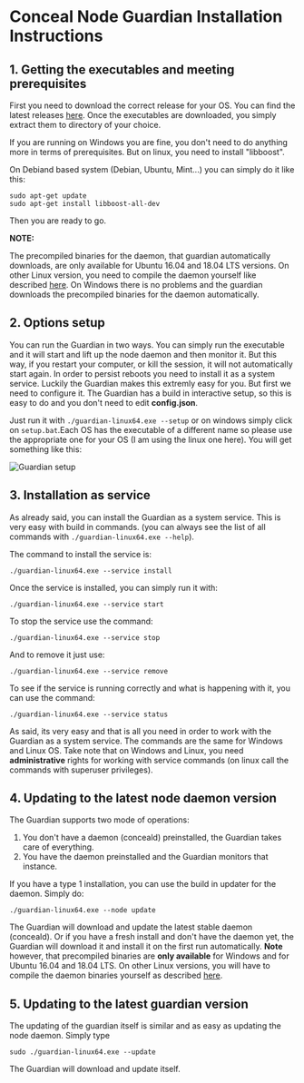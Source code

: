 # Conceal Node Guardian Installation Instructions

## 1. Getting the executables and meeting prerequisites

First you need to download the correct release for your OS. You can find the latest releases [here](https://github.com/ConcealNetwork/conceal-guardian/releases).
Once the executables are downloaded, you simply extract them to directory of your choice.

If you are running on Windows you are fine, you don't need to do anything more in terms of prerequisites. But on linux, you need to install "libboost".

On Debiand based system (Debian, Ubuntu, Mint...) you can simply do it like this:

```
sudo apt-get update
sudo apt-get install libboost-all-dev
```

Then you are ready to go.

**NOTE:** 

The precompiled binaries for the daemon, that guardian automatically downloads, are only available for Ubuntu 16.04 and 18.04 LTS versions. On other Linux version, you need to compile the daemon yourself like described [here](https://github.com/ConcealNetwork/conceal-core#compiling-conceal-from-source). On Windows there is no problems and the guardian downloads the precompiled binaries for the daemon automatically.

## 2. Options setup

You can run the Guardian in two ways. You can simply run the executable and it will start and lift up the node daemon and then monitor it. But this way, if you restart your computer, or kill the session, it will not automatically start again.
In order to persist reboots you need to install it as a system service. Luckily the Guardian makes this extremly easy for you. But first we need to configure it. The Guardian has a build in interactive setup, so this is easy to do and you don't need to edit **config.json**.

Just run it with ```./guardian-linux64.exe --setup``` or on windows simply click on ```setup.bat```.Each OS has the executable of a different name so please use the appropriate one for your OS (I am using the linux one here).
You will get something like this:

![Guardian setup](https://raw.githubusercontent.com/ConcealNetwork/conceal-guardian/master/setup/guardian_setup.jpg)

## 3. Installation as service

As already said, you can install the Guardian as a system service. This is very easy with build in commands. (you can always see the list of all commands with ```./guardian-linux64.exe --help```).

The command to install the service is:

```./guardian-linux64.exe --service install```

Once the service is installed, you can simply run it with:

```./guardian-linux64.exe --service start```

To stop the service use the command:

```./guardian-linux64.exe --service stop```

And to remove it just use: 

```./guardian-linux64.exe --service remove```

To see if the service is running correctly and what is happening with it, you can use the command:

```./guardian-linux64.exe --service status```

As said, its very easy and that is all you need in order to work with the Guardian as a system service. The commands are the same for Windows and Linux OS. Take note that on Windows and Linux, you need **administrative** rights for working with service commands (on linux call the commands with superuser privileges).

## 4. Updating to the latest node daemon version

The Guardian supports two mode of operations:

1. You don't have a daemon (conceald) preinstalled, the Guardian takes care of everything.
2. You have the daemon preinstalled and the Guardian monitors that instance.

If you have a type 1 installation, you can use the build in updater for the daemon. Simply do: 

```./guardian-linux64.exe --node update```

The Guardian will download and update the latest stable daemon (conceald). Or if you have a fresh install and don't have the daemon yet, the Guardian will download it and install it on the first run automatically. **Note** however, that precompiled binaries are **only available** for Windows and for Ubuntu 16.04 and 18.04 LTS. On other Linux versions, you will have to compile the daemon binaries yourself as described [here](https://github.com/ConcealNetwork/conceal-core#compiling-conceal-from-source).

## 5. Updating to the latest guardian version

The updating of the guardian itself is similar and as easy as updating the node daemon. Simply type

```sudo ./guardian-linux64.exe --update```

The Guardian will download and update itself.
